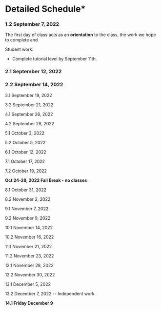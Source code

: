# Detailed Schedule\*



### 1.2 September 7, 2022

The first day of class acts as an **orientation** to the class, the work we hope to complete and&#x20;

Student work:&#x20;

* Complete tutorial level by September 11th.&#x20;

### 2.1 September 12, 2022



### 2.2 September 14, 2022



3.1 September 19, 2022

3.2 September 21, 2022

4.1 September 26, 2022

4.2 September 28, 2022

5.1 October 3, 2022

5.2 October 5, 2022

6.1 October 12, 2022

7.1 October 17, 2022

7.2 October 19, 2022

**Oct 24-28, 2022 Fall Break - no classes**

8.1 October 31, 2022

8.2 November 2, 2022

9.1 November 7, 2022

9.2 November 9, 2022

10.1 November 14, 2022

10.2 November 16, 2022

11.1 November 21, 2022

11.2 November 23, 2022

12.1 November 28, 2022

12.2 November 30, 2022

13.1 December 5, 2022

13.2 December 7, 2022  -- Independent work

**14.1 Friday December 9**
